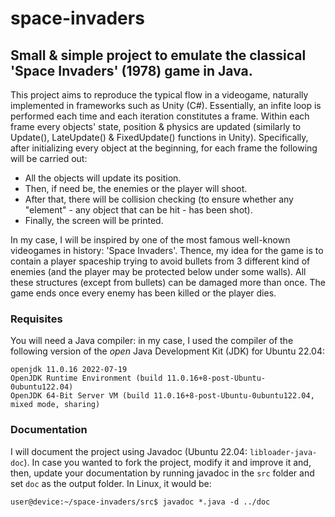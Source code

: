 # space-invaders
## Small &amp; simple project to emulate the classical 'Space Invaders' (1978) game in Java.

This project aims to reproduce the typical flow in a videogame, naturally implemented in frameworks such as Unity (C#). Essentially, an infite loop is performed each time and each iteration constitutes a frame. Within each frame every objects' state, position & physics are updated (similarly to Update(), LateUpdate() & FixedUpdate() functions in Unity). Specifically, after initializing every object at the beginning, for each frame the following will be carried out:
- All the objects will update its position.
- Then, if need be, the enemies or the player will shoot.
- After that, there will be collision checking (to ensure whether any "element" - any object that can be hit - has been shot).
- Finally, the screen will be printed.

In my case, I will be inspired by one of the most famous well-known videogames in history: 'Space Invaders'. Thence, my idea for the game is to contain a player spaceship trying to avoid bullets from 3 different kind of enemies (and the player may be protected below under some walls). All these structures (except from bullets) can be damaged more than once. The game ends once every enemy has been killed or the player dies.

### Requisites
You will need a Java compiler: in my case, I used the compiler of the following version of the _open_ Java Development Kit (JDK) for Ubuntu 22.04:
```console
openjdk 11.0.16 2022-07-19
OpenJDK Runtime Environment (build 11.0.16+8-post-Ubuntu-0ubuntu122.04)
OpenJDK 64-Bit Server VM (build 11.0.16+8-post-Ubuntu-0ubuntu122.04, mixed mode, sharing)
```

### Documentation
I will document the project using Javadoc (Ubuntu 22.04: ``libloader-java-doc``). In case you wanted to fork the project, modify it and improve it and, then, update your documentation by running javadoc in the ``src`` folder and set ``doc`` as the output folder. In Linux, it would be:
```console
user@device:~/space-invaders/src$ javadoc *.java -d ../doc
```
